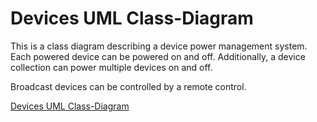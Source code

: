 # Devices UML Class-Diagram
 
This is a class diagram describing a device power management system. Each powered device can be powered on and off. Additionally, a device collection can power multiple devices on and off.

Broadcast devices can be controlled by a remote control.

[Devices UML Class-Diagram](DevicesUML.png)
